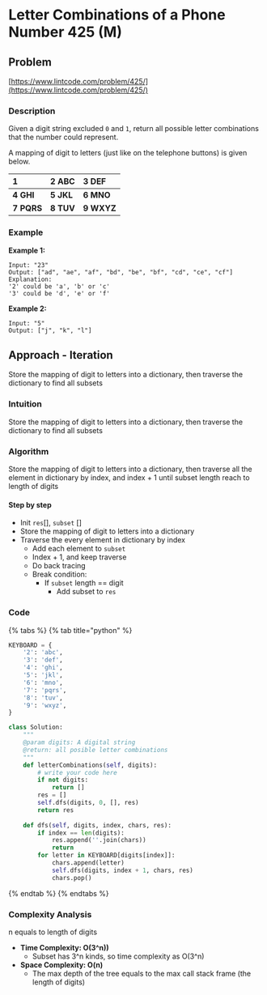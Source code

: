 # Letter Combinations of a Phone Number 425 \(M\)

## Problem

[https://www.lintcode.com/problem/425/](https://www.lintcode.com/problem/425/)

### Description

Given a digit string excluded `0` and `1`, return all possible letter combinations that the number could represent.

A mapping of digit to letters \(just like on the telephone buttons\) is given below.

| 1 | 2 ABC | 3 DEF |
| :--- | :--- | :--- |
| **4** **GHI** | **5** **JKL** | **6** **MNO** |
| **7** **PQRS** | **8** **TUV** | **9** **WXYZ** |

### Example

**Example 1:**

```text
Input: "23"
Output: ["ad", "ae", "af", "bd", "be", "bf", "cd", "ce", "cf"]
Explanation: 
'2' could be 'a', 'b' or 'c'
'3' could be 'd', 'e' or 'f'
```

**Example 2:**

```text
Input: "5"
Output: ["j", "k", "l"]
```

## Approach - Iteration

Store the mapping of digit to letters into a dictionary, then traverse the dictionary to find all subsets

### Intuition

Store the mapping of digit to letters into a dictionary, then traverse the dictionary to find all subsets

### Algorithm 

Store the mapping of digit to letters into a dictionary, then traverse all the element in dictionary by index, and index + 1 until subset length reach to length of digits

#### Step by step

* Init `res`\[\], `subset` \[\]
* Store the mapping of digit to letters into a dictionary
* Traverse the every element in dictionary by index
  * Add each element to `subset`
  * Index + 1, and keep traverse
  * Do back tracing 
  * Break condition:
    * If `subset` length == digit
      * Add subset to `res`

### Code

{% tabs %}
{% tab title="python" %}
```python
KEYBOARD = {
    '2': 'abc',
    '3': 'def',
    '4': 'ghi',
    '5': 'jkl',
    '6': 'mno',
    '7': 'pqrs',
    '8': 'tuv',
    '9': 'wxyz',
}

class Solution:
    """
    @param digits: A digital string
    @return: all posible letter combinations
    """
    def letterCombinations(self, digits):
        # write your code here
        if not digits:
            return []
        res = []
        self.dfs(digits, 0, [], res)
        return res
    
    def dfs(self, digits, index, chars, res):
        if index == len(digits):
            res.append(''.join(chars))
            return 
        for letter in KEYBOARD[digits[index]]:
            chars.append(letter)
            self.dfs(digits, index + 1, chars, res)
            chars.pop()
```
{% endtab %}
{% endtabs %}

### Complexity Analysis

n equals to length of digits

* **Time Complexity: O\(3^n\)\)**
  * Subset has 3^n kinds, so time complexity as O\(3^n\)
* **Space Complexity: O\(n\)**
  * The max depth of the tree equals to the max call stack frame \(the length of digits\)

